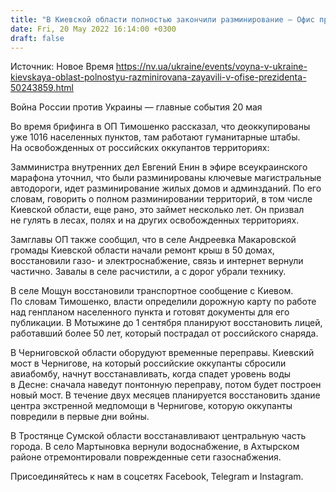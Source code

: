 ```yaml
---
title: "В Киевской области полностью закончили разминирование — Офис президента"
date: Fri, 20 May 2022 16:14:00 +0300
draft: false
---
```

Источник: Новое Время https://nv.ua/ukraine/events/voyna-v-ukraine-kievskaya-oblast-polnostyu-razminirovana-zayavili-v-ofise-prezidenta-50243859.html


Война России против Украины — главные события 20 мая

 Во время брифинга в ОП Тимошенко рассказал, что деоккупированы уже 1016 населенных пунктов, там работают гуманитарные штабы. На освобожденных от российских оккупантов территориях:

Замминистра внутренних дел Евгений Енин в эфире всеукраинского марафона уточнил, что были разминированы ключевые магистральные автодороги, идет разминирование жилых домов и админзданий. По его словам, говорить о полном разминировании территорий, в том числе Киевской области, еще рано, это займет несколько лет. Он призвал не гулять в лесах, полях и на других освобожденных территориях.

Замглавы ОП также сообщил, что в селе Андреевка Макаровской громады Киевской области начали ремонт крыш в 50 домах, восстановили газо- и электроснабжение, связь и интернет вернули частично. Завалы в селе расчистили, а с дорог убрали технику.

В селе Мощун восстановили транспортное сообщение с Киевом. По словам Тимошенко, власти определили дорожную карту по работе над генпланом населенного пункта и готовят документы для его публикации. В Мотыжине до 1 сентября планируют восстановить лицей, работавший более 50 лет, который пострадал от российского снаряда.

В Черниговской области оборудуют временные переправы. Киевский мост в Чернигове, на который российские оккупанты сбросили авиабомбу, начнут восстанавливать, когда спадет уровень воды в Десне: сначала наведут понтонную переправу, потом будет построен новый мост. В течение двух месяцев планируется восстановить здание центра экстренной медпомощи в Чернигове, которую оккупанты повредили в первые дни войны.

В Тростянце Сумской области восстанавливают центральную часть города. В село Мартыновка вернули водоснабжение, в Ахтырском районе отремонтировали поврежденные сети газоснабжения.

Присоединяйтесь к нам в соцсетях Facebook, Telegram и Instagram.
